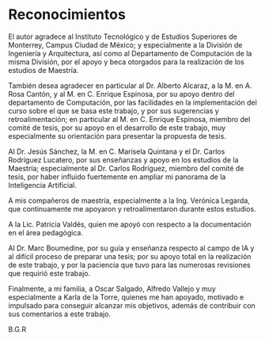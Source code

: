 # Reconocimientos

El autor agradece al Instituto Tecnológico y de Estudios Superiores de Monterrey, Campus Ciudad de México; y especialmente a la División de Ingeniería y Arquitectura, así como al Departamento de Computación de la misma División, por el apoyo y beca otorgados para la realización de los estudios de Maestría.

También desea agradecer en particular al Dr. Alberto Alcaraz, a la M. en A. Rosa Cantón, y al M. en C. Enrique Espinosa, por su apoyo dentro del departamento de Computación, por las facilidades en la implementación del curso sobre el que se basa este trabajo, y por sus sugerencias y retroalimentación; en particular al M. en C. Enrique Espinosa, miembro del comité de tesis, por su apoyo en el desarrollo de este trabajo, muy especialmente su orientación para presentar la propuesta de tesis.

Al Dr. Jesús Sánchez, la M. en C. Marisela Quintana y el Dr. Carlos Rodríguez Lucatero, por sus enseñanzas y apoyo en los estudios de la Maestría; especialmente al Dr. Carlos Rodríguez, miembro del comité de tesis, por haber influido fuertemente en ampliar mi panorama de la Inteligencia Artificial.

A mis compañeros de maestría, especialmente a la Ing. Verónica Legarda, que continuamente me apoyaron y retroalimentaron durante estos estudios.

A la Lic. Patricia Valdés, quien me apoyó con respecto a la documentación en el área pedagógica.

Al Dr. Marc Boumedine, por su guía y enseñanza respecto al campo de IA y al difícil proceso de preparar una tesis; por su apoyo total en la realización de este trabajo, y por la paciencia que tuvo para las numerosas revisiones que requirió este trabajo.

Finalmente, a mi familia, a Oscar Salgado, Alfredo Vallejo y muy especialmente a Karla de la Torre, quienes me han apoyado, motivado e impulsado para conseguir alcanzar mis objetivos, además de contribuir con sus comentarios a este trabajo.

B.G.R
